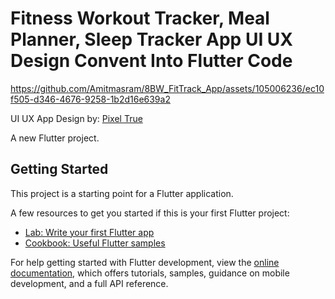 # Fitness Workout Tracker, Meal Planner, Sleep Tracker App UI UX Design Convent Into Flutter Code




https://github.com/Amitmasram/8BW_FitTrack_App/assets/105006236/ec10f505-d346-4676-9258-1b2d16e639a2



UI UX App Design by: [Pixel True](https://www.pixeltrue.com/free-ui-kits/fitness-app-ui-kit)

A new Flutter project.

## Getting Started

This project is a starting point for a Flutter application.

A few resources to get you started if this is your first Flutter project:

- [Lab: Write your first Flutter app](https://docs.flutter.dev/get-started/codelab)
- [Cookbook: Useful Flutter samples](https://docs.flutter.dev/cookbook)

For help getting started with Flutter development, view the
[online documentation](https://docs.flutter.dev/), which offers tutorials,
samples, guidance on mobile development, and a full API reference.
